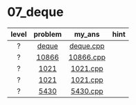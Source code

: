 # 07_deque
| level | problem | my_ans | hint |
| :--: | :--: | :--: | :--: |
| ? | [deque](https://www.acmicpc.net/problem/deque) | [deque.cpp](./deque/deque.cpp) |  |
| ? | [10866](https://www.acmicpc.net/problem/10866) | [10866.cpp](./10866/10866.cpp) |  |
| ? | [1021](https://www.acmicpc.net/problem/1021) | [1021.cpp](./1021/1021.cpp) |  |
| ? | [1021](https://www.acmicpc.net/problem/1021) | [1021.cpp](./1021/1021.cpp) |  |
| ? | [5430](https://www.acmicpc.net/problem/5430) | [5430.cpp](./5430/5430.cpp) |  |
